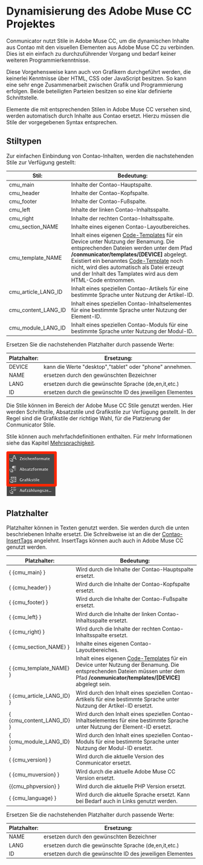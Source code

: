 # Dynamisierung des Adobe Muse CC Projektes

Conmunicator nutzt Stile in Adobe Muse CC, um die dynamischen Inhalte aus Contao mit den visuellen Elementen aus Adobe Muse CC zu verbinden. Dies ist ein einfach zu durchzuführender Vorgang und bedarf keiner weiteren Programmierkenntnisse.

Diese Vorgehensweise kann auch von Grafikern durchgeführt werden, die keinerlei Kenntnisse über HTML, CSS oder JavaScript besitzen. So kann eine sehr enge Zusammenarbeit zwischen Grafik und Programmierung erfolgen. Beide beteiligten Parteien besitzen so eine klar definierte Schnittstelle.

Elemente die mit entsprechenden Stilen in Adobe Muse CC versehen sind, werden automatisch durch Inhalte aus Contao ersetzt. Hierzu müssen die Stile der vorgegebenen Syntax entsprechen.

## Stiltypen

Zur einfachen Einbindung von Contao-Inhalten, werden die nachstehenden Stile zur Verfügung gestellt:

| Stil: | Bedeutung: |
| -- | -- |
| cmu_main | Inhalte der Contao-Hauptspalte.|
| cmu_header | Inhalte der Contao-Kopfspalte.|
| cmu_footer | Inhalte der Contao-Fußspalte.|
| cmu_left | Inhalte der linken Contao-Inhaltsspalte.|
| cmu_right | Inhalte der rechten Contao-Inhaltsspalte.|
| cmu_section_NAME | Inhalte eines eigenen Contao-Layoutbereiches.|
| cmu_template_NAME | Inhalt eines eigenen [Code-Templates](templating.md) für ein Device unter Nutzung der Benamung. Die entsprechenden Dateien werden unter dem Pfad **/conmunicator/templates/[DEVICE]** abgelegt. Existiert ein benanntes [Code-Template](templating.md) noch nicht, wird dies automatisch als Datei erzeugt und der Inhalt des Tamplates wird aus dem HTML-Code entnommen.|
| cmu_article_LANG_ID | Inhalt eines speziellen Contao-Artikels für eine bestimmte Sprache unter Nutzung der Artikel-ID.|
| cmu_content_LANG_ID | Inhalt eines speziellen Contao-Inhaltselementes für eine bestimmte Sprache unter Nutzung der Element-ID.|
| cmu_module_LANG_ID | Inhalt eines speziellen Contao-Moduls für eine bestimmte Sprache unter Nutzung der Modul-ID.|

Ersetzen Sie die nachstehenden Platzhalter durch passende Werte:

| Platzhalter: | Ersetzung: |
| -- | -- |
| DEVICE | kann die Werte "desktop","tablet" oder "phone" annehmen.|
| NAME | ersetzen durch den gewünschten Bezeichner|
| LANG | ersetzen durch die gewünschte Sprache (de,en,it,etc.)|
| ID | ersetzen durch die gewünschte ID des jeweiligen Elementes|

Die Stile können im Bereich der Adobe Muse CC Stile genutzt werden. Hier werden Schriftstile, Absatzstile und Grafikstile zur Verfügung gestellt. In der Regel sind die Grafikstile der richtige Wahl, für die Platzierung der Conmunicator Stile.

Stile können auch mehrfachdefinitionen enthalten. Für mehr Informationen siehe das Kapitel [Mehrsprachigkeit](cmu_multilanguage.md).

![](images/dynamic/muse_style_panels.png)

## Platzhalter

Platzhalter können in Texten genutzt werden. Sie werden durch die unten beschriebenen Inhalte ersetzt. Die Schreibweise ist an die der [Contao-InsertTags](https://docs.contao.org/books/manual/3.5/de/04-inhalte-verwalten/inserttags.html) angelehnt. InsertTags können auch auch in Adobe Muse CC genutzt werden.

| Platzhalter: | Bedeutung: |
| -- | -- |
| \{ \{cmu_main\} \} | Wird durch die Inhalte der Contao-Hauptspalte ersetzt.|
| \{ \{cmu_header\} \} | Wird durch die Inhalte der Contao-Kopfspalte ersetzt.|
| \{ \{cmu_footer\} \} | Wird durch die Inhalte der Contao-Fußspalte ersetzt.|
| \{ \{cmu_left\} \} | Wird durch die Inhalte der linken Contao-Inhaltsspalte ersetzt.|
| \{ \{cmu_right\} \} | Wird durch die Inhalte der rechten Contao-Inhaltsspalte ersetzt.|
| \{ \{cmu_section_NAME\} \} | Inhalte eines eigenen Contao-Layoutbereiches.|
| \{ \{cmu_template_NAME\} \} | Inhalt eines eigenen [Code-Templates](templating.md) für ein Device unter Nutzung der Benamung. Die entsprechenden Dateien müssen unter dem Pfad **/conmunicator/templates/[DEVICE]** abgelegt sein.|
| \{ \{cmu_article_LANG_ID\} \} | Wird durch den Inhalt eines speziellen Contao-Artikels für eine bestimmte Sprache unter Nutzung der Artikel-ID ersetzt.|
| \{ \{cmu_content_LANG_ID\} \} | Wird durch den Inhalt eines speziellen Contao-Inhaltselementes für eine bestimmte Sprache unter Nutzung der Element-ID ersetzt.|
| \{ \{cmu_module_LANG_ID\} \} | Wird durch den Inhalt eines speziellen Contao-Moduls für eine bestimmte Sprache unter Nutzung der Modul-ID ersetzt.|
| \{ \{cmu_version\} \} | Wird durch die aktuelle Version des Conmunicator ersetzt.|
| \{ \{cmu_muversion\} \} | Wird durch die aktuelle Adobe Muse CC Version ersetzt.|
| \{\{cmu_phpversion\} \} | Wird durch die aktuelle PHP Version ersetzt.|
| \{ \{cmu_language\} \} | Wird durch die aktuelle Sprache ersetzt. Kann bei Bedarf auch in Links genutzt werden.|

Ersetzen Sie die nachstehenden Platzhalter durch passende Werte:

| Platzhalter: | Ersetzung: |
| -- | -- |
| NAME | ersetzen durch den gewünschten Bezeichner|
| LANG | ersetzen durch die gewünschte Sprache (de,en,it,etc.)|
| ID | ersetzen durch die gewünschte ID des jeweiligen Elementes|


